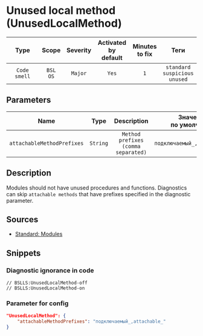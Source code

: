 # Unused local method (UnusedLocalMethod)

|     Type     |        Scope        | Severity | Activated<br>by default | Minutes<br>to fix |                        Теги                        |
|:------------:|:-------------------:|:--------:|:-----------------------------:|:-----------------------:|:--------------------------------------------------:|
| `Code smell` | `BSL`<br>`OS` | `Major`  |             `Yes`             |           `1`           | `standard`<br>`suspicious`<br>`unused` |

## Parameters


|            Name            |   Type   |             Description             | Значение<br>по умолчанию |
|:--------------------------:|:--------:|:-----------------------------------:|:------------------------------:|
| `attachableMethodPrefixes` | `String` | `Method prefixes (comma separated)` |  `подключаемый_,attachable_`   |
<!-- Блоки выше заполняются автоматически, не трогать -->
## Description

Modules should not have unused procedures and functions. Diagnostics can skip `attachable methods` that have prefixes specified in the diagnostic parameter.

## Sources

* [Standard: Modules](https://its.1c.ru/db/v8std#content:456:hdoc)

## Snippets

<!-- Блоки ниже заполняются автоматически, не трогать -->
### Diagnostic ignorance in code

```bsl
// BSLLS:UnusedLocalMethod-off
// BSLLS:UnusedLocalMethod-on
```

### Parameter for config

```json
"UnusedLocalMethod": {
    "attachableMethodPrefixes": "подключаемый_,attachable_"
}
```
